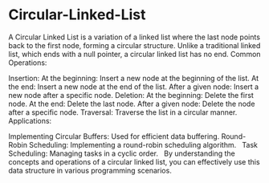 # Circular-Linked-List
A Circular Linked List is a variation of a linked list where the last node points back to the first node, forming a  circular structure.   Unlike a traditional linked list, which ends with a null pointer, a circular linked list has no end. 
Common Operations:

Insertion:
At the beginning: Insert a new node at the beginning of the list.
At the end: Insert a new node at the end of the list.
After a given node: Insert a new node after a specific node.
Deletion:
At the beginning: Delete the first node.
At the end: Delete the last node.
After a given node: Delete the node after a specific node.
Traversal: Traverse the list in a circular manner.
Applications:

Implementing Circular Buffers: Used for efficient data buffering.
Round-Robin Scheduling: Implementing a round-robin scheduling algorithm.   
Task Scheduling: Managing tasks in a cyclic order.   
By understanding the concepts and operations of a circular linked list, you can effectively use this data structure in various programming scenarios.



